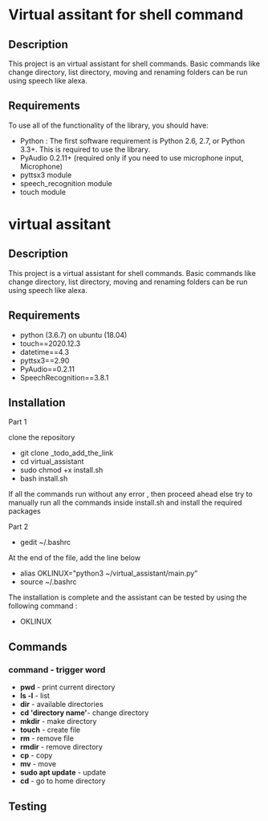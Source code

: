 
# Virtual assitant for shell command

## Description
This project is an virtual assistant for shell commands. Basic commands like change directory, list directory, moving and renaming folders can be run using speech like alexa. 

## Requirements

To use all of the functionality of the library, you should have:
- Python : The first software requirement is Python 2.6, 2.7, or Python 3.3+. This is required to use the library.
- PyAudio 0.2.11+ (required only if you need to use microphone input, Microphone)
- pyttsx3 module 
- speech_recognition module 
- touch module 

# virtual assitant

## Description
This project is a virtual assistant for shell commands. Basic commands like change directory, list directory, moving and renaming folders can be run using speech like alexa. 

## Requirements

- python (3.6.7) on ubuntu (18.04)
- touch==2020.12.3
- datetime==4.3
- pyttsx3==2.90
- PyAudio==0.2.11
- SpeechRecognition==3.8.1

## Installation
Part 1

clone the repository
- git clone _todo_add_the_link
- cd virtual_assistant
- sudo chmod +x install.sh
- bash install.sh 

If all the commands run without any error , then proceed ahead else try to manually run all the commands inside install.sh and install the required packages

Part 2
- gedit ~/.bashrc

At the end of the file, add the line below
- alias OKLINUX="python3 ~/virtual_assistant/main.py"
- source ~/.bashrc

The installation is complete and the assistant can be tested by using the following command :  

- OKLINUX


## Commands
### command - trigger word 

- **pwd** - print current directory  
- **ls -l** - list  
- **dir** - available directories   
- **cd 'directory name'**- change directory  
- **mkdir** - make directory  
- **touch** - create file   
- **rm** - remove file   
- **rmdir** - remove directory   
- **cp** - copy   
- **mv** - move 
- **sudo apt update** - update   
- **cd** - go to home directory 

## Testing 


